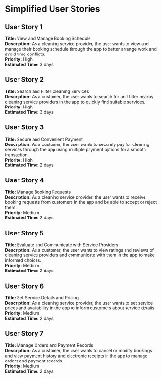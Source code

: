 # Simplified User Stories

## User Story 1  
**Title:** View and Manage Booking Schedule  
**Description:** As a cleaning service provider, the user wants to view and manage their booking schedule through the app to better arrange work and avoid time conflicts.  
**Priority:** High  
**Estimated Time:** 3 days  

## User Story 2  
**Title:** Search and Filter Cleaning Services  
**Description:** As a customer, the user wants to search for and filter nearby cleaning service providers in the app to quickly find suitable services.  
**Priority:** High  
**Estimated Time:** 3 days  

## User Story 3  
**Title:** Secure and Convenient Payment  
**Description:** As a customer, the user wants to securely pay for cleaning services through the app using multiple payment options for a smooth transaction.  
**Priority:** High  
**Estimated Time:** 2 days  

## User Story 4  
**Title:** Manage Booking Requests  
**Description:** As a cleaning service provider, the user wants to receive booking requests from customers in the app and be able to accept or reject them.  
**Priority:** Medium  
**Estimated Time:** 2 days  

## User Story 5  
**Title:** Evaluate and Communicate with Service Providers  
**Description:** As a customer, the user wants to view ratings and reviews of cleaning service providers and communicate with them in the app to make informed choices.  
**Priority:** Medium  
**Estimated Time:** 2 days  

## User Story 6  
**Title:** Set Service Details and Pricing  
**Description:** As a cleaning service provider, the user wants to set service prices and availability in the app to inform customers about service details.  
**Priority:** Medium  
**Estimated Time:** 2 days  

## User Story 7  
**Title:** Manage Orders and Payment Records  
**Description:** As a customer, the user wants to cancel or modify bookings and view payment history and electronic receipts in the app to manage orders and payment records.  
**Priority:** Medium  
**Estimated Time:** 2 days  